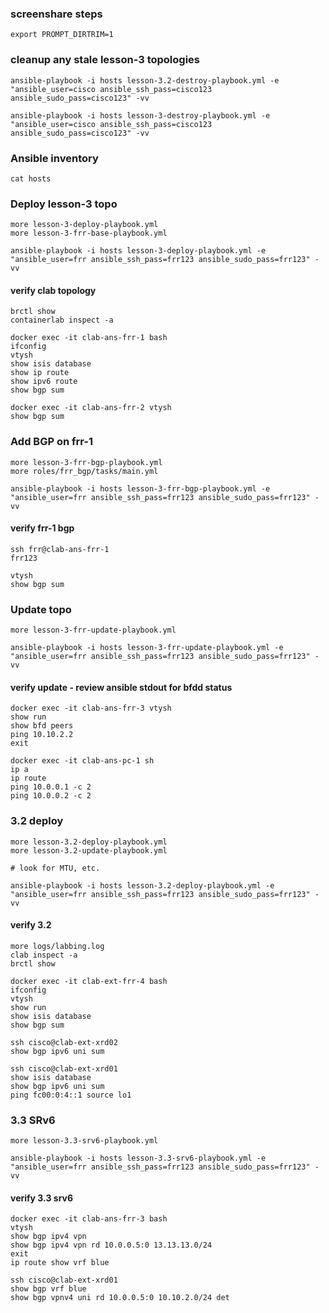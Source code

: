 ### screenshare steps

```
export PROMPT_DIRTRIM=1
```
### cleanup any stale lesson-3 topologies
```
ansible-playbook -i hosts lesson-3.2-destroy-playbook.yml -e "ansible_user=cisco ansible_ssh_pass=cisco123 ansible_sudo_pass=cisco123" -vv

ansible-playbook -i hosts lesson-3-destroy-playbook.yml -e "ansible_user=cisco ansible_ssh_pass=cisco123 ansible_sudo_pass=cisco123" -vv
```

### Ansible inventory
```
cat hosts
```

### Deploy lesson-3 topo
```
more lesson-3-deploy-playbook.yml
more lesson-3-frr-base-playbook.yml
```
```
ansible-playbook -i hosts lesson-3-deploy-playbook.yml -e "ansible_user=frr ansible_ssh_pass=frr123 ansible_sudo_pass=frr123" -vv
```

#### verify clab topology
```
brctl show
containerlab inspect -a

docker exec -it clab-ans-frr-1 bash
ifconfig
vtysh
show isis database
show ip route
show ipv6 route
show bgp sum

docker exec -it clab-ans-frr-2 vtysh
show bgp sum
```

### Add BGP on frr-1
```
more lesson-3-frr-bgp-playbook.yml
more roles/frr_bgp/tasks/main.yml
```
```
ansible-playbook -i hosts lesson-3-frr-bgp-playbook.yml -e "ansible_user=frr ansible_ssh_pass=frr123 ansible_sudo_pass=frr123" -vv
```

#### verify frr-1 bgp
```
ssh frr@clab-ans-frr-1
frr123

vtysh
show bgp sum
```

### Update topo
```
more lesson-3-frr-update-playbook.yml
```
```
ansible-playbook -i hosts lesson-3-frr-update-playbook.yml -e "ansible_user=frr ansible_ssh_pass=frr123 ansible_sudo_pass=frr123" -vv
```

#### verify update - review ansible stdout for bfdd status
```
docker exec -it clab-ans-frr-3 vtysh
show run
show bfd peers
ping 10.10.2.2
exit

docker exec -it clab-ans-pc-1 sh
ip a
ip route
ping 10.0.0.1 -c 2
ping 10.0.0.2 -c 2
```

### 3.2 deploy 
```
more lesson-3.2-deploy-playbook.yml
more lesson-3.2-update-playbook.yml

# look for MTU, etc.
```
```
ansible-playbook -i hosts lesson-3.2-deploy-playbook.yml -e "ansible_user=frr ansible_ssh_pass=frr123 ansible_sudo_pass=frr123" -vv
```

#### verify 3.2
```
more logs/labbing.log
clab inspect -a
brctl show

docker exec -it clab-ext-frr-4 bash
ifconfig
vtysh
show run
show isis database
show bgp sum

ssh cisco@clab-ext-xrd02
show bgp ipv6 uni sum

ssh cisco@clab-ext-xrd01
show isis database
show bgp ipv6 uni sum
ping fc00:0:4::1 source lo1
```

### 3.3 SRv6
```
more lesson-3.3-srv6-playbook.yml
```

```
ansible-playbook -i hosts lesson-3.3-srv6-playbook.yml -e "ansible_user=frr ansible_ssh_pass=frr123 ansible_sudo_pass=frr123" -vv
```

#### verify 3.3 srv6

```
docker exec -it clab-ans-frr-3 bash
vtysh
show bgp ipv4 vpn
show bgp ipv4 vpn rd 10.0.0.5:0 13.13.13.0/24
exit
ip route show vrf blue

ssh cisco@clab-ext-xrd01
show bgp vrf blue   
show bgp vpnv4 uni rd 10.0.0.5:0 10.10.2.0/24 det
```
